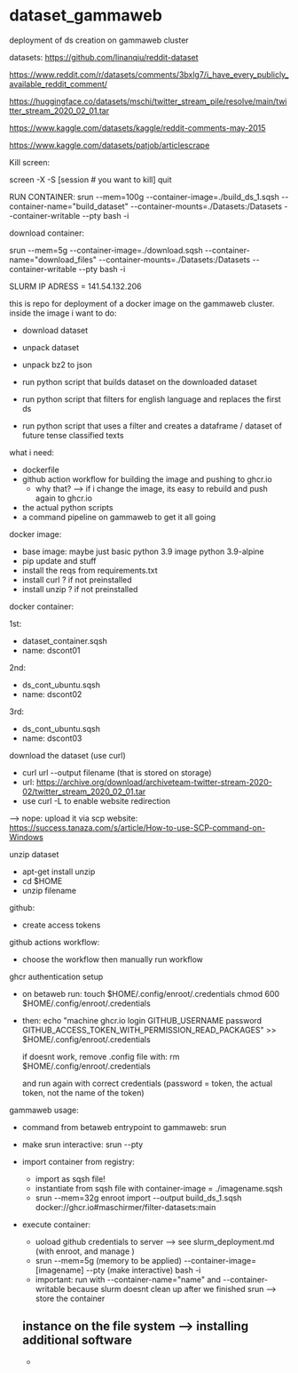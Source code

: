 # dataset_gammaweb
deployment of ds creation on gammaweb cluster

datasets:
https://github.com/linanqiu/reddit-dataset

https://www.reddit.com/r/datasets/comments/3bxlg7/i_have_every_publicly_available_reddit_comment/

https://huggingface.co/datasets/mschi/twitter_stream_pile/resolve/main/twitter_stream_2020_02_01.tar

https://www.kaggle.com/datasets/kaggle/reddit-comments-may-2015

https://www.kaggle.com/datasets/patjob/articlescrape

Kill screen:

screen -X -S [session # you want to kill] quit

RUN CONTAINER: 
srun --mem=100g --container-image=./build_ds_1.sqsh --container-name="build_dataset" --container-mounts=./Datasets:/Datasets --container-writable --pty bash -i

download container:

srun --mem=5g --container-image=./download.sqsh --container-name="download_files" --container-mounts=./Datasets:/Datasets --container-writable --pty bash -i

SLURM IP ADRESS = 141.54.132.206

this is repo for deployment of a docker image on the gammaweb cluster.
inside the image i want to do:

- download dataset
- unpack dataset
- unpack bz2 to json

- run python script that builds dataset on the downloaded dataset
- run python script that filters for english language and replaces the first ds
- run python script that uses a filter and creates a dataframe / dataset of future tense classified texts


what i need:

- dockerfile
- github action workflow for building the image and pushing to ghcr.io
  - why that? --> if i change the image, its easy to rebuild and push again to ghcr.io
- the actual python scripts
- a command pipeline on gammaweb to get it all going




docker image:

- base image: maybe just basic python 3.9 image python 3.9-alpine
- pip update and stuff
- install the reqs from requirements.txt
- install curl ? if not preinstalled
- install unzip ? if not preinstalled

docker container:

1st:
- dataset_container.sqsh
- name: dscont01

2nd:
- ds_cont_ubuntu.sqsh
- name: dscont02

3rd:
- ds_cont_ubuntu.sqsh
- name: dscont03

download the dataset (use curl)
- curl url --output filename (that is stored on storage)
- url: https://archive.org/download/archiveteam-twitter-stream-2020-02/twitter_stream_2020_02_01.tar
- use curl -L to enable website redirection

--> nope: upload it via scp
website: https://success.tanaza.com/s/article/How-to-use-SCP-command-on-Windows

unzip dataset
- apt-get install unzip
- cd $HOME
- unzip filename

github:
- create access tokens



github actions workflow:
  - choose the workflow then manually run workflow

ghcr authentication setup

- on betaweb run:
    touch $HOME/.config/enroot/.credentials
    chmod 600 $HOME/.config/enroot/.credentials
- then:
    echo "machine ghcr.io login GITHUB_USERNAME password GITHUB_ACCESS_TOKEN_WITH_PERMISSION_READ_PACKAGES" >> $HOME/.config/enroot/.credentials
    
    if doesnt work, remove .config file with:
      rm $HOME/.config/enroot/.credentials
    
    and run again with correct credentials (password = token, the actual token, not the name of the token)


gammaweb usage:
- command from betaweb entrypoint to gammaweb: srun 
- make srun interactive: srun --pty
- import container from registry:
  - import as sqsh file!
  - instantiate from sqsh file with container-image = ./imagename.sqsh
  - srun --mem=32g enroot import --output build_ds_1.sqsh docker://ghcr.io#maschirmer/filter-datasets:main


- execute container:
 
  - uoload github credentials to server --> see slurm_deployment.md (with enroot, and manage )
  - srun --mem=5g (memory to be applied) --container-image=[imagename] --pty (make interactive) bash -i
  - important: run with --container-name="name" and --container-writable because slurm doesnt clean up after we finished srun --> store the container       
   
  instance on the file system --> installing additional software
  - 
  - 

